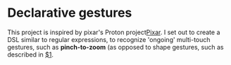 # Declarative gestures

This project is inspired by pixar's Proton project[Pixar]. I set out to create a DSL similar to regular expressions, to recognize 'ongoing' multi-touch gestures, such as **pinch-to-zoom** (as opposed to shape gestures, such as described in [$1].

[Pixar]: http://graphics.pixar.com/library/ProtonChi/paper.pdf "Proton: Multitouch Gestures as Regular Expressions"
[$1]: https://depts.washington.edu/aimgroup/proj/dollar/ "$1 Unistroke Recognizer"